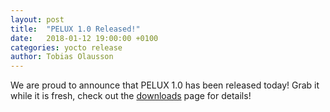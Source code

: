 ```yaml
---
layout: post
title:  "PELUX 1.0 Released!"
date:   2018-01-12 19:00:00 +0100
categories: yocto release
author: Tobias Olausson
---
```


We are proud to announce that PELUX 1.0 has been released today! Grab it while
it is fresh, check out the [downloads](/downloads) page for details!
